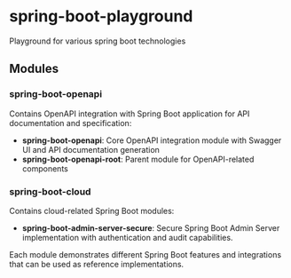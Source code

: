 # spring-boot-playground

Playground for various spring boot technologies

## Modules

### spring-boot-openapi

Contains OpenAPI integration with Spring Boot application for API documentation and specification:

- **spring-boot-openapi**: Core OpenAPI integration module with Swagger UI and API documentation generation
- **spring-boot-openapi-root**: Parent module for OpenAPI-related components

### spring-boot-cloud

Contains cloud-related Spring Boot modules:

- **spring-boot-admin-server-secure**: Secure Spring Boot Admin Server implementation with authentication and audit
  capabilities.

Each module demonstrates different Spring Boot features and integrations that can be used as reference implementations.
